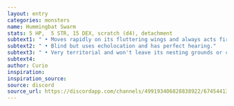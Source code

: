 ```yaml
---
layout: entry
categories: monsters 
name: Hummingbat Swarm
stats: 5 HP,  5 STR, 15 DEX, scratch (d4), detachment
subtext1: " • Moves rapidly on its fluttering wings and always acts first."
subtext2: " • Blind but uses echolocation and has perfect hearing."
subtext3: " • Very territorial and won't leave its nesting grounds or chase unless provoked but shriek loudly to fend off."
subtext4: 
author: Curio
inspiration: 
inspiration_source: 
source: discord
source_url: https://discordapp.com/channels/499193406828838922/674544134798966806/700630310806749234
---
```


